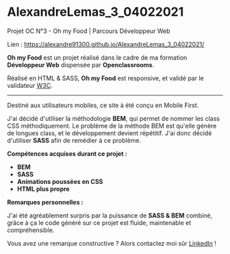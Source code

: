 # AlexandreLemas_3_04022021
Projet OC N°3 - Oh my Food | Parcours Développeur Web

Lien : https://alexandre91300.github.io/AlexandreLemas_3_04022021/

**Oh my Food** est un projet réalisé dans le cadre de ma formation **Développeur Web** dispensée par **Openclassrooms**.

Réalisé en HTML & SASS, **Oh my Food** est responsive, et validé par le validateur [W3C](https://validator.w3.org/).

----------

Destiné aux utilisateurs mobiles, ce site à été conçu en Mobile First.

J'ai décidé d'utiliser la méthodologie **BEM**, qui permet de nommer les class CSS méthodiquement.
Le problème de la méthode BEM est qu'elle génère de longues class, et le développement devient répétitif.
J'ai donc décidé d'utiliser **SASS** afin de remédier à ce problème.

**Compétences acquises durant ce projet :**

  - **BEM**
  - **SASS**
  - **Animations poussées en CSS**
  - **HTML plus propre**

**Remarques personnelles :**

J'ai été agréablement surpris par la puissance de **SASS & BEM** combiné, grâce à ça le code généré sur ce projet est fluide, maintenable et compréhensible.

Vous avez une remarque constructive ? Alors contactez moi sûr [LinkedIn](https://www.linkedin.com/in/alexandre-lemas) !
